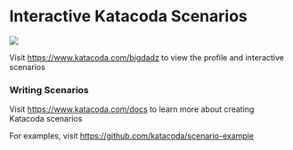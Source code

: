 # Interactive Katacoda Scenarios

[![](http://shields.katacoda.com/katacoda/bigdadz/count.svg)](https://www.katacoda.com/bigdadz "Get your profile on Katacoda.com")

Visit https://www.katacoda.com/bigdadz to view the profile and interactive scenarios

### Writing Scenarios
Visit https://www.katacoda.com/docs to learn more about creating Katacoda scenarios

For examples, visit https://github.com/katacoda/scenario-example
